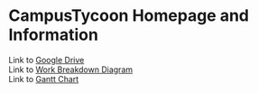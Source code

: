 # CampusTycoon Homepage and Information

<head>
  <link rel="icon" href="https://github.com/CampusTycoon/CampusTycoon.github.io/blob/main/Logo_No_Text-Circle.png">
</head>

Link to <a href="https://drive.google.com/drive/u/0/folders/1L6UOYRRj4aPvws7LvPctX814vb00CaBg"> Google Drive </a>
<br>
Link to <a href="http://www.plantuml.com/plantuml/png/ZLB1ZjGm3BtlL_W88_Y7XLqDckiEWhFRE1r3anJRtQf_Jn9QKaO2SQhxulVoxBn7DHHREdqumHE6QLQuSfX7j2Jm2GCzd4xmGZzc5WeKJJDeDnAEGpuvmIMoCOx0qKXUcPQAdbdKO4pBUy-EHhOL9acMR9seDbofJz71vSZQbC7FKhySVPA0nYc-WpHnp8K2PfedSXtsty5B2j3FQYcGL8sNB2mExCOA3WrhVo-4He0Wnq5SwkTIbGcVINc8kTfB-4gTiXMt3JjBYbOOH_1ZDaBH7RdRtXhmZ8OTAi5rLQFmD_xzHGM4IvZ6whXk8YC729Rcye2wxRexUCYse3lOBUiV1Drlj6phdsnVZDtHhS4b1WdebMIr6yS1QAmwy9dKyd_L_qB2dlisJar1n16iTUslK_zPTIQjlK_RO_zFxmVdX5Gt2DwSzs3ziL5Wl-V2lVsLzf7sySzSV9K8bvaW-PBZRzHREstHXuNjTeXZqzg8Rix4HufkwVGd"> Work Breakdown Diagram </a>
<br>
Link to <a href="http://www.plantuml.com/plantuml/png/XPBFJeGm48VlynIzUI8fu1-vRU9cpIOUZ1uR3msCKBDEiHtSxDjR21vA1MzavkDZVZFiF6l7hIPcU7Rs0siMKycBGXRNcQooeWHGB_Wr68UVIA7pgBb3PwXzMxAbN4UHcXdCvGGUoR3H9t4aHlTjy1ph0YNl_gGYawn07OppB9xiEJkO1a-6BoA4OSkN7bFfloz4_k86r1hOwRv7yaAps5PU-L4At249zOgrfMOZTd4B2RISwZw46DoutC2ys-WcYMqDJPqF3ZMZY6wujtKYtMHZQpN7NdB3-1JjSDKuhm_K7hrfAPccp7zRqSVpq0FOXShqW_y0"> Gantt Chart </a>
